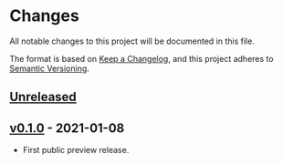 # Changes

All notable changes to this project will be documented in this file.

The format is based on [Keep a
Changelog](https://keepachangelog.com/en/1.0.0/), and this project
adheres to [Semantic Versioning](https://semver.org/spec/v2.0.0.html).

## [Unreleased]

## [v0.1.0] - 2021-01-08

- First public preview release.

[unreleased]: https://github.com/guendto/jomiel-kore/compare/v0.1.0..HEAD
[v0.1.0]: https://github.com/guendto/jomiel-kore/releases/tag/v0.1.0

